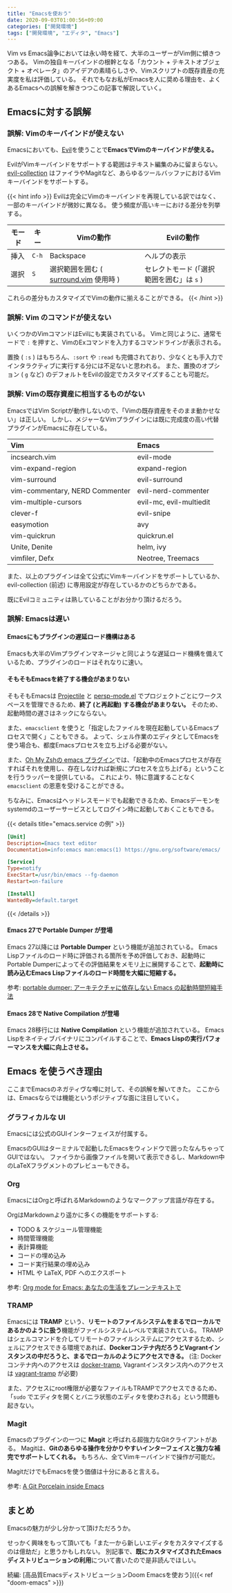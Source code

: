```yaml
---
title: "Emacsを使おう"
date: 2020-09-03T01:00:56+09:00
categories: ["開発環境"]
tags: ["開発環境", "エディタ", "Emacs"]
---
```


Vim vs Emacs論争においては永い時を経て、大半のユーザーがVim側に傾きつつある。
Vimの独自キーバインドの根幹となる「カウント + テキストオブジェクト + オペレータ」のアイデアの素晴らしさや、Vimスクリプトの既存資産の充実度を私は評価している。
それでもなお私がEmacsを人に奨める理由を、よくあるEmacsへの誤解を解きつつこの記事で解説していく。

## Emacsに対する誤解

### 誤解: Vimのキーバインドが使えない

Emacsにおいても、[Evil](https://melpa.org/#/evil)を使うことで**EmacsでVimのキーバインドが使える。**

EvilがVimキーバインドをサポートする範囲はテキスト編集のみに留まらない。
[evil-collection](https://melpa.org/#/evil-collection) はファイラやMagitなど、あらゆるツールバッファにおけるVimキーバインドをサポートする。

{{< hint info >}}
Evilは完全にVimのキーバインドを再現している訳ではなく、一部のキーバインドが微妙に異なる。
使う頻度が高いキーにおける差分を列挙する。

| モード | キー  | Vimの動作                                                                       | Evilの動作                                 |
|--------|-------|---------------------------------------------------------------------------------|--------------------------------------------|
| 挿入   | `C-h` | Backspace                                                                       | ヘルプの表示                               |
| 選択   | `S`   | 選択範囲を囲む ( [surround.vim](https://github.com/tpope/vim-surround) 使用時 ) | セレクトモード (「選択範囲を囲む」は `s` ) |

これらの差分もカスタマイズでVimの動作に揃えることができる。
{{< /hint >}}

### 誤解: Vim のコマンドが使えない

いくつかのVimコマンドはEvilにも実装されている。
Vimと同じように、通常モードで `:` を押すと、VimのExコマンドを入力するコマンドラインが表示される。

置換 ( `:s` ) はもちろん、`:sort` や `:read` も完備されており、少なくとも手入力でインタラクティブに実行する分には不足ないと思われる。
また、置換のオプション ( `g` など) のデフォルトをEvilの設定でカスタマイズすることも可能だ。

### 誤解: Vimの既存資産に相当するものがない

EmacsではVim Scriptが動作しないので、「Vimの既存資産をそのまま動かせない」は正しい。
しかし、メジャーなVimプラグインには既に完成度の高い代替プラグインがEmacsに存在している。

| Vim                            | Emacs                   |
|:-------------------------------|:------------------------|
| incsearch.vim                  | evil-mode               |
| vim-expand-region              | expand-region           |
| vim-surround                   | evil-surround           |
| vim-commentary, NERD Commenter | evil-nerd-commenter     |
| vim-multiple-cursors           | evil-mc, evil-multiedit |
| clever-f                       | evil-snipe              |
| easymotion                     | avy                     |
| vim-quickrun                   | quickrun.el             |
| Unite, Denite                  | helm, ivy               |
| vimfiler, Defx                 | Neotree, Treemacs       |

また、以上のプラグインは全て公式にVimキーバインドをサポートしているか、evil-collection (前述) に専用設定が存在しているかのどちらかである。

既にEvilコミュニティは熟していることがお分かり頂けるだろう。

### 誤解: Emacsは遅い

#### Emacsにもプラグインの遅延ロード機構はある

Emacsも大半のVimプラグインマネージャと同じような遅延ロード機構を備えているため、プラグインのロードはそれなりに速い。

#### そもそもEmacsを終了する機会があまりない

そもそもEmacsは [Projectile](https://melpa.org/#/projectile) と [persp-mode.el](https://melpa.org/#/persp-mode) でプロジェクトごとにワークスペースを管理できるため、**終了 (と再起動) する機会があまりない。**
そのため、起動時間の遅さはネックにならない。

また、`emacsclient` を使うと「指定したファイルを現在起動しているEmacsプロセスで開く」こともできる。
よって、シェル作業のエディタとしてEmacsを使う場合も、都度Emacsプロセスを立ち上げる必要がない。

また、[Oh My Zshの emacs プラグイン](https://github.com/ohmyzsh/ohmyzsh/tree/master/plugins/emacs)では、「起動中のEmacsプロセスが存在すればそれを使用し、存在しなければ新規にプロセスを立ち上げる」ということを行うラッパーを提供している。
これにより、特に意識することなく `emacsclient` の恩恵を受けることができる。

ちなみに、Emacsはヘッドレスモードでも起動できるため、Emacsデーモンをsystemdのユーザーサービスとしてログイン時に起動しておくこともできる。

{{< details title="emacs.service の例" >}}
```ini
[Unit]
Description=Emacs text editor
Documentation=info:emacs man:emacs(1) https://gnu.org/software/emacs/

[Service]
Type=notify
ExecStart=/usr/bin/emacs --fg-daemon
Restart=on-failure

[Install]
WantedBy=default.target
```
{{< /details >}}

#### Emacs 27で Portable Dumper が登場

Emacs 27以降には **Portable Dumper** という機能が追加されている。
Emacs Lispファイルのロード時に評価される箇所を予め評価しておき、起動時にPortable Dumperによってその評価結果をメモリ上に展開することで、**起動時に読み込むEmacs Lispファイルのロード時間を大幅に短縮する。**

参考: [portable dumper: アーキテクチャに依存しない Emacs の起動時間短縮手法](https://gist.github.com/t-sin/911d192dac926bf06c2a750083855fc8)

#### Emacs 28で Native Compilation が登場

Emacs 28移行には **Native Compilation** という機能が追加されている。
Emacs Lispをネイティブバイナリにコンパイルすることで、**Emacs Lispの実行パフォーマンスを大幅に向上させる。**

## Emacs を使うべき理由

ここまでEmacsのネガティヴな噂に対して、その誤解を解いてきた。
ここからは、Emacsならでは機能というポジティブな面に注目していく。

### グラフィカルな UI

Emacsには公式のGUIインターフェイスが付属する。

EmacsのGUIはターミナルで起動したEmacsをウィンドウで囲ったなんちゃってGUIではない。
ファイラから画像ファイルを開いて表示できるし、Markdown中のLaTeXフラグメントのプレビューもできる。

### Org

EmacsにはOrgと呼ばれるMarkdownのようなマークアップ言語が存在する。

OrgはMarkdownより遥かに多くの機能をサポートする:

- TODO & スケジュール管理機能
- 時間管理機能
- 表計算機能
- コードの埋め込み
- コード実行結果の埋め込み
- HTML や LaTeX, PDF へのエクスポート

参考: [Org mode for Emacs: あなたの生活をプレーンテキストで](https://www.orgmode.org/ja)

### TRAMP

Emacsには **TRAMP** という、**リモートのファイルシステムをまるでローカルであるかのように扱う**機能がファイルシステムレベルで実装されている。
TRAMPはシェルコマンドを介してリモートのファイルシステムにアクセスするため、シェルにアクセスできる環境であれば、**Dockerコンテナ内だろうとVagrantインスタンスの中だろうと、まるでローカルのようにアクセスできる。**
(注: Dockerコンテナ内へのアクセスは [docker-tramp](https://melpa.org/#/docker-tramp), Vagrantインスタンス内へのアクセスは [vagrant-tramp](https://melpa.org/#/vagrant-tramp) が必要)

また、アクセスにroot権限が必要なファイルもTRAMPでアクセスできるため、「`sudo` でエディタを開くとバニラ状態のエディタを使わされる」という問題も起きない。

### Magit

Emacsのプラグインの一つに **Magit** と呼ばれる超強力なGitクライアントがある。
Magitは、**Gitのあらゆる操作を分かりやすいインターフェイスと強力な補完でサポートしてくれる。**
もちろん、全てVimキーバインドで操作が可能だ。

MagitだけでもEmacsを使う価値は十分にあると言える。

参考: [A Git Porcelain inside Emacs](https://magit.vc)

## まとめ

Emacsの魅力が少し分かって頂けただろうか。

せっかく興味をもって頂いても「また一から新しいエディタをカスタマイズするのは億劫だ」と思うかもしれない。
別記事で、**既にカスタマイズされたEmacsディストリビューションの利用**について書いたので是非読んでほしい。

続編: [高品質EmacsディストリビューションDoom Emacsを使おう]({{< ref "doom-emacs" >}})

